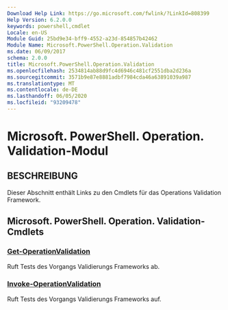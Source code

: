 ```yaml
---
Download Help Link: https://go.microsoft.com/fwlink/?LinkId=808399
Help Version: 6.2.0.0
keywords: powershell,cmdlet
Locale: en-US
Module Guid: 25bd9e34-bff9-4552-a23d-854857b42462
Module Name: Microsoft.PowerShell.Operation.Validation
ms.date: 06/09/2017
schema: 2.0.0
title: Microsoft.PowerShell.Operation.Validation
ms.openlocfilehash: 2534814ab88d9fc4d6946c481cf2551dba2d236a
ms.sourcegitcommit: 3571b9e87e8881adbf7984cda46a63891039a987
ms.translationtype: MT
ms.contentlocale: de-DE
ms.lasthandoff: 06/05/2020
ms.locfileid: "93209478"
---
```

# Microsoft. PowerShell. Operation. Validation-Modul

## BESCHREIBUNG

Dieser Abschnitt enthält Links zu den Cmdlets für das Operations Validation Framework.

## Microsoft. PowerShell. Operation. Validation-Cmdlets

### [Get-OperationValidation](Get-OperationValidation.md)
Ruft Tests des Vorgangs Validierungs Frameworks ab.

### [Invoke-OperationValidation](Invoke-OperationValidation.md)
Ruft Tests des Vorgangs Validierungs Frameworks auf.
